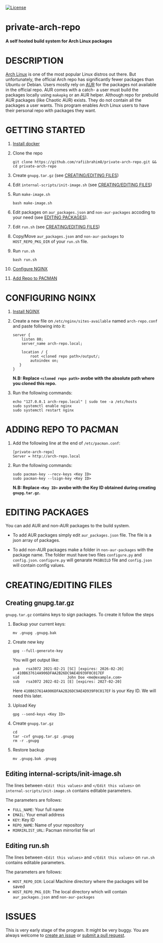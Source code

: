 [![License][License-shield]][License-url]

# private-arch-repo
#### A self hosted build system for Arch Linux packages

# DESCRIPTION
[Arch Linux](https://archlinux.org/) is one of the most popular Linux distros out there. But unfortunately, the official Arch repo has significantly fewer packages than Ubuntu or Debian. Users mostly rely on [AUR](https://aur.archlinux.org/) for the packages not available in the official repo. AUR comes with a catch- a user must build the packages locally using `makepkg` or an AUR helper. Although repo for prebuild AUR packages (like Chaotic AUR) exists. They do not contain all the packages a user wants. This program enables Arch Linux users to have their personal repo with packages they want.

# GETTING STARTED

1. [Install docker](https://docs.docker.com/engine/install/)

2. Clone the repo
    ```
    git clone https://github.com/rafiibrahim8/private-arch-repo.git && cd private-arch-repo
    ```

3. Create `gnupg.tar.gz` (see [CREATING/EDITING FILES](#creatingediting-files))

4. Edit `internal-scripts/init-image.sh` (see [CREATING/EDITING FILES](#editing-internal-scriptsinit-imagesh))

5. Run `make-image.sh`
    ```
    bash make-image.sh
    ```

6. Edit packages on `aur_packages.json` and `non-aur-packages` accoding to your need (see [EDITING PACKAGES](#editing-packages)).

7. Edit `run.sh` (see [CREATING/EDITING FILES](#creatingediting-files))

8. Copy/Move `aur_packages.json` and `non-aur-packages` to `HOST_REPO_PKG_DIR` of your `run.sh` file.

9. Run `run.sh`
    ```
    bash run.sh
    ```

10. [Configure NGINX](#configuring-nginx)

9. [Add Repo to PACMAN](#adding-repo-to-pacman)

# CONFIGURING NGINX

1. [Install NGINX](https://www.nginx.com/resources/wiki/start/topics/tutorials/install/)

2. Create a new file on `/etc/nginx/sites-available` named `arch-repo.conf` and paste following into it:
    ```
    server {
        listen 80;
        server_name arch-repo.local;
        
        location / {
            root <cloned repo path>/output/; 
            autoindex on;
       }
    }
    ```
    **N.B: Replace `<cloned repo path>` avobe with the absolute path where you cloned this repo.**

3. Run the following commands:
    ```
    echo "127.0.0.1 arch-repo.local" | sudo tee -a /etc/hosts
    sudo systemctl enable nginx
    sudo systemctl restart nginx
    ```

# ADDING REPO TO PACMAN
1. Add the following line at the end of `/etc/pacman.conf`:
    ```
    [private-arch-repo]
    Server = http://arch-repo.local
    ```

2. Run the following commands:
    ```
    sudo pacman-key --recv-keys <Key ID>
    sudo pacman-key --lsign-key <Key ID>
    ```
    **N.B: Replace `<Key ID>` avobe with the Key ID obtained during creating `gnupg.tar.gz`.**

# EDITING PACKAGES
You can add AUR and non-AUR packages to the build system.

* To add AUR packages simply edit `aur_packages.json` file. The file is a json array of packages.

* To add non-AUR packages make a folder in `non-aur-packages` with the package name. The folder must have two files `configure.py` and `config.json`. `configure.py` will genarate `PKGBUILD` file and `config.json` will contain config values.

# CREATING/EDITING FILES

## Creating gnupg.tar.gz
`gnupg.tar.gz` contains keys to sign packages.
To create it follow the steps
1. Backup your current keys:
    ```
    mv .gnupg .gnupg.bak
    ```
    
2. Create new key
    ```
    gpg --full-generate-key
    ```
    You will get output like:
    ```
    pub   rsa3072 2021-02-21 [SC] [expires: 2026-02-20]
      410B637614A906DFAA2B26DC9AE4D939F0C017EF
    uid                      John Doe <me@example.com>
    sub   rsa3072 2022-02-21 [E] [expires: 2027-02-20]
    ```
    Here `410B637614A906DFAA2B26DC9AE4D939F0C017EF` is your Key ID. We will need this later.

3. Upload Key
    ```
    gpg --send-keys <Key ID>
    ```

4. Create `gnupg.tar.gz`
    ```
    cd
    tar -cvf gnupg.tar.gz .gnupg
    rm -r .gnupg
    ```

5. Restore backup
    ```
    mv .gnupg.bak .gnupg
    ```

## Editing internal-scripts/init-image.sh
The lines between `<Edit this values>` and `</Edit this values>` on `internal-scripts/init-image.sh` contains editable parameters.

The parameters are follows:

* `FULL_NAME`: Your full name 
* `EMAIL`: Your email address
* `KEY`: Key ID
* `REPO_NAME`: Name of your repository
* `MIRRIRLIST_URL`: Pacman mirrorlist file url

## Editing run.sh
The lines between `<Edit this values>` and `</Edit this values>` on `run.sh` contains editable parameters.

The parameters are follows:

* `HOST_REPO_DIR`: Local Machine directory where the packages will be saved
* `HOST_REPO_PKG_DIR`: The local directory which will contain `aur_packages.json` and `non-aur-packages`

# ISSUES

This is very early stage of the program. It might be very buggy. You are always welcome to [create an issue](https://github.com/rafiibrahim8/private-arch-repo/issues) or [submit a pull request](https://github.com/rafiibrahim8/private-arch-repo/pulls).

[License-shield]: https://img.shields.io/github/license/rafiibrahim8/private-arch-repo
[License-url]: https://github.com/rafiibrahim8/private-arch-repo/blob/master/LICENSE

